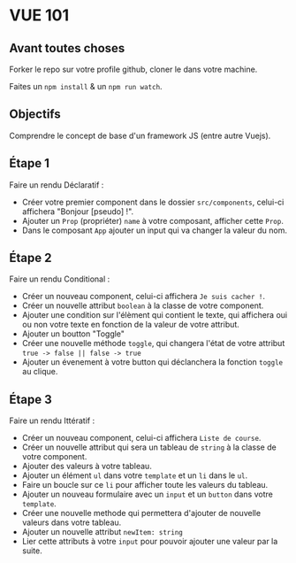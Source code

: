 # VUE 101

## Avant toutes choses

Forker le repo sur votre profile github, cloner le dans votre machine.

Faites un `npm install` & un `npm run watch`. 

## Objectifs

Comprendre le concept de base d'un framework JS (entre autre Vuejs).

## Étape 1

Faire un rendu Déclaratif :
- Créer votre premier component dans le dossier `src/components`, celui-ci affichera "Bonjour [pseudo] !".
- Ajouter un `Prop` (propriéter) `name` à votre composant, afficher cette `Prop`.
- Dans le composant `App` ajouter un input qui va changer la valeur du nom. 

## Étape 2

Faire un rendu Conditional :
- Créer un nouveau component, celui-ci affichera `Je suis cacher !`.
- Créer un nouvelle attribut `boolean` à la classe de votre component.
- Ajouter une condition sur l'élèment qui contient le texte, qui affichera oui ou non votre texte en fonction de la valeur de votre attribut. 
- Ajouter un boutton "Toggle"
- Créer une nouvelle méthode `toggle`, qui changera l'état de votre attribut `true -> false || false -> true`
- Ajouter un évenement à votre button qui déclanchera la fonction `toggle` au clique.

## Étape 3

Faire un rendu Ittératif :
- Créer un nouveau component, celui-ci affichera `Liste de course`.
- Créer un nouvelle attribut qui sera un tableau de `string` à la classe de votre component.
- Ajouter des valeurs à votre tableau.
- Ajouter un élément `ul` dans votre `template` et un `li` dans le `ul`.
- Faire un boucle sur ce `li` pour afficher toute les valeurs du tableau.
- Ajouter un nouveau formulaire avec un `input` et un `button` dans votre `template`.
- Créer une nouvelle methode qui permettera d'ajouter de nouvelle valeurs dans votre tableau.
- Ajouter un nouvelle attribut `newItem: string`
- Lier cette attributs à votre `input` pour pouvoir ajouter une valeur par la suite.
